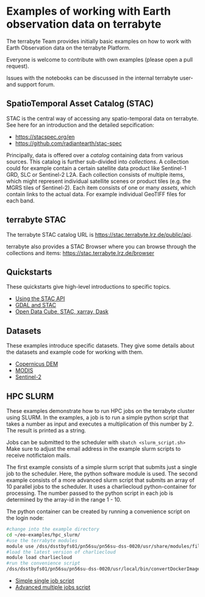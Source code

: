 # Examples of working with Earth observation data on terrabyte

The terrabyte Team provides initially basic examples on how to work with Earth Observation data on the terrabyte Platform. 

Everyone is welcome to contribute with own examples (please open a pull request). 

Issues with the notebooks can be discussed in the internal terrabyte user- and support forum. 

## SpatioTemporal Asset Catalog (STAC)

STAC is the central way of accessing any spatio-temporal data on terrabyte. See here for an introduction and the detailed sepcification:
* https://stacspec.org/en
* https://github.com/radiantearth/stac-spec

Principally, data is offered over a *catalog* containing data from various sources. This catalog is further sub-divided into *collections*. 
A collection could for example contain a certain satellite data product like Sentinel-1 GRD, SLC or Sentinel-2 L2A. 
Each collection consists of multiple items, which might represent individual satellite scenes or product tiles (e.g. the MGRS tiles of Sentinel-2). 
Each item consists of one or many *assets*, which contain links to the actual data. For example individual GeoTIFF files for each band.

## terrabyte STAC

The terrabyte STAC catalog URL is https://stac.terrabyte.lrz.de/public/api.

terrabyte also provides a STAC Browser where you can browse through the collections and items: https://stac.terrabyte.lrz.de/browser

## Quickstarts

These quickstarts give high-level introductions to specific topics.

- [Using the STAC API](quickstarts/Search-STAC-API.ipynb)
- [GDAL and STAC](quickstarts/GDAL-and-STAC.ipynb)
- [Open Data Cube, STAC, xarray, Dask](quickstarts/Open-Data-Cube_Dask_STAC.ipynb)

## Datasets

These examples introduce specific datasets. They give some details about the datasets and example code for working with them.

- [Copernicus DEM](datasets/CopernicusDEM.ipynb)
- [MODIS](datasets/MODIS.ipynb)
- [Sentinel-2](datasets/Sentinel-2.ipynb)


## HPC SLURM

These examples demonstrate how to run HPC jobs on the terrabyte cluster using SLURM. 
In the examples, a job is to run a simple python script that takes a number as input and executes a multiplication of this number by 2. The result is printed as a string. 

Jobs can be submitted to the scheduler with `sbatch <slurm_script.sh>`
Make sure to adjust the email address in the example slurm scripts to receive notifictaion mails. 

The first example consists of a simple slurm script that submits just a single job to the scheduler. Here, the python software module is used. 
The second example consists of a more advanced slurm script that submits an array of 10 parallel jobs to the scheduler. It uses a charliecloud python-container for processing. The number passed to the python script in each job is determined by the array-id in the range 1 - 10. 

The python container can be created by running a convenience script on the login node: 
```bash
#change into the example directory
cd ~/eo-examples/hpc_slurm/
#use the terrabyte modules
module use /dss/dsstbyfs01/pn56su/pn56su-dss-0020/usr/share/modules/files/
#load the latest version of charliecloud
module load charliecloud
#run the convenience script
/dss/dsstbyfs01/pn56su/pn56su-dss-0020/usr/local/bin/convertDockerImage2charliecloud.sh python
```
- [Simple single job script](hpc_slurm/calculation_job_script.sh)
- [Advanced multiple jobs script](hpc_slurm/calculation_job_script_multiple_container.sh)
